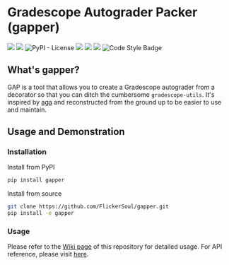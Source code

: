 # Gradescope Autograder Packer (gapper)

[<img src="https://img.shields.io/pypi/v/gapper">](https://pypi.org/project/gapper/)
[<img src="https://img.shields.io/pypi/pyversions/gapper">](https://pypi.org/project/gapper/)
![PyPI - License](https://img.shields.io/pypi/l/gapper)
[<img src="https://img.shields.io/github/actions/workflow/status/flickersoul/gapper/python-package.yml">](https://github.com/FlickerSoul/gapper/actions/workflows/python-package.yml)
[<img src="https://img.shields.io/badge/Wiki-blue?link=https%3A%2F%2Fgithub.com%2FFlickerSoul%2Fgapper%2Fwiki">](https://github.com/FlickerSoul/gapper/wiki)
[<img src="https://img.shields.io/badge/API_Reference-blue?link=https%3A%2F%2Fgapper.universe.observer">](https://gapper.universe.observer)
![Code Style Badge](https://img.shields.io/badge/Code_Style-Black-blue)


## What's gapper? 

GAP is a tool that allows you to create a Gradescope autograder from a decorator so that you can ditch the cumbersome `gradescope-utils`. It's inspired by [aga](https://github.com/rileyshahar/aga) and reconstructed from the ground up to be easier to use and maintain. 

## Usage and Demonstration

### Installation

Install from PyPI
```bash
pip install gapper
```

Install from source
```bash
git clone https://github.com/FlickerSoul/gapper.git
pip install -e gapper
```

### Usage 

Please refer to the [Wiki page](https://github.com/FlickerSoul/gapper/wiki) of this repository for detailed usage. For API reference, please visit [here](https://gapper.universe.observer).

